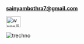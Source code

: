  **sainyambothra7@gmail.com**

<p align="left">
<a href="https://linkedin.com/in/www.linkedin.com/in/sainyam-bothra-8ab3b5266" target="blank"><img align="center" src="https://raw.githubusercontent.com/rahuldkjain/github-profile-readme-generator/master/src/images/icons/Social/linked-in-alt.svg" alt="www.linkedin.com/in/sainyam-bothra-8ab3b5266" height="30" width="40" /></a>
</p>

<p><img align="left" src="https://github-readme-stats.vercel.app/api/top-langs?username=trechno&show_icons=true&locale=en&layout=compact" alt="trechno" /></p>
